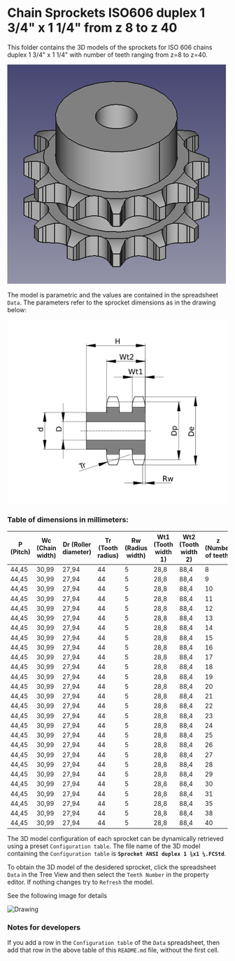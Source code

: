 # Chain Sprockets ISO606 duplex 1 3/4" x 1 1/4" from z 8 to z 40

This folder contains the 3D models of the sprockets for ISO 606 chains duplex 1 3/4" x 1 1/4" with number of teeth ranging from z=8 to z=40.

![Image](screenshot.png "Sprocket Duplex")

The model is parametric and the values are contained in the spreadsheet `Data`.
The parameters refer to the sprocket dimensions as in the drawing below:

![Drawing](drawing.png "Drawing")

### Table of dimensions in millimeters:

P (Pitch)|Wc (Chain width)|Dr (Roller diameter)|Tr (Tooth radius)|Rw (Radius width)|Wt1 (Tooth width 1)|Wt2 (Tooth width 2)|z (Number of teeth)|De (External Diameter)|Dp (pitch diameter)|d (Hub diameter)|D (Hole diameter)|H (Total height)
---|---|---|---|---|---|---|---|---|---|---|---|---
44,45|30,99|27,94|44|5|28,8|88,4|8|132|116,15|74|25|120
44,45|30,99|27,94|44|5|28,8|88,4|9|148,4|129,96|88|25|120
44,45|30,99|27,94|44|5|28,8|88,4|10|162,3|143,85|100|25|120
44,45|30,99|27,94|44|5|28,8|88,4|11|176,3|157,77|112|25|120
44,45|30,99|27,94|44|5|28,8|88,4|12|189,5|171,74|125|25|120
44,45|30,99|27,94|44|5|28,8|88,4|13|204,2|185,74|125|25|120
44,45|30,99|27,94|44|5|28,8|88,4|14|218,2|199,76|125|25|120
44,45|30,99|27,94|44|5|28,8|88,4|15|232,3|213,79|145|25|120
44,45|30,99|27,94|44|5|28,8|88,4|16|246,3|227,84|160|30|120
44,45|30,99|27,94|44|5|28,8|88,4|17|260|241,91|160|30|120
44,45|30,99|27,94|44|5|28,8|88,4|18|274|255,98|160|30|120
44,45|30,99|27,94|44|5|28,8|88,4|19|289|270,06|180|30|120
44,45|30,99|27,94|44|5|28,8|88,4|20|303|284,15|180|30|120
44,45|30,99|27,94|44|5|28,8|88,4|21|317|298,24|180|30|120
44,45|30,99|27,94|44|5|28,8|88,4|22|331|312,34|180|30|120
44,45|30,99|27,94|44|5|28,8|88,4|23|345|326,44|180|30|120
44,45|30,99|27,94|44|5|28,8|88,4|24|359|340,55|180|30|120
44,45|30,99|27,94|44|5|28,8|88,4|25|373|354,66|180|30|120
44,45|30,99|27,94|44|5|28,8|88,4|26|387|368,77|180|30|120
44,45|30,99|27,94|44|5|28,8|88,4|27|401,4|382,88|180|30|120
44,45|30,99|27,94|44|5|28,8|88,4|28|416|397|180|30|120
44,45|30,99|27,94|44|5|28,8|88,4|29|430|411,12|180|30|120
44,45|30,99|27,94|44|5|28,8|88,4|30|444|425,24|180|30|120
44,45|30,99|27,94|44|5|28,8|88,4|31|458|439,37|180|30|120
44,45|30,99|27,94|44|5|28,8|88,4|35|514|495,88|200|30|120
44,45|30,99|27,94|44|5|28,8|88,4|38|557|538,27|200|30|120
44,45|30,99|27,94|44|5|28,8|88,4|40|585|566,54|200|30|120

The 3D model configuration of each sprocket can be dynamically retrieved using a preset `Configuration table`.
The file name of the 3D model containing the `Configuration table` is **`Sprocket ANSI duplex 1 ¾x1 ¼.FCStd`**.

To obtain the 3D model of the desidered sprocket, click the spreadsheet `Data` in the Tree View and then select the `Teeth Number` in the property editor. If nothing changes try to `Refresh` the model.

See the following image for details

![Drawing](https://github.com/FreeCAD/FreeCAD-library/raw/master/Mechanical%20Parts/Chains/Plate%20Wheel/ISO%20606/Simplex%201%20½%20x%201/configuration.png)

### Notes for developers
If you add a row in the `Configuration table` of the `Data` spreadsheet, then add that row in the above table of this `README.md` file, without the first cell.
